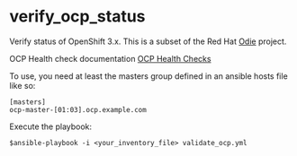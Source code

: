 # verify_ocp_status
Verify status of OpenShift 3.x. This is a subset of the Red Hat [Odie](https://github.com/RedHatOfficial/odie) project.  

OCP Health check documentation [OCP Health Checks](https://docs.openshift.com/container-platform/3.11/day_two_guide/environment_health_checks.html)  


To use, you need at least the masters group defined in an ansible hosts file like so:  
```
[masters]
ocp-master-[01:03].ocp.example.com
```

Execute the playbook:
```
$ansible-playbook -i <your_inventory_file> validate_ocp.yml
```
